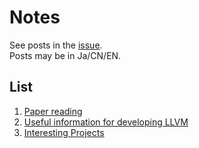 # Notes

See posts in the [issue](https://github.com/sun-jacobi/notes/issues).  
Posts may be in Ja/CN/EN. 

## List
1. [Paper reading](https://github.com/sun-jacobi/notes/issues/3)
2. [Useful information for developing LLVM](https://github.com/sun-jacobi/notes/issues/1)
3. [Interesting Projects](https://github.com/sun-jacobi/notes/issues/6)


